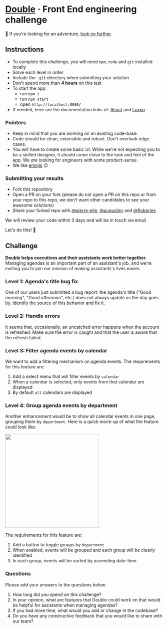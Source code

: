 # [Double](https://withdouble.com) · Front End engineering challenge

:wave: If you're looking for an adventure, [look no further](https://withdouble.com/jobs).

## Instructions

- To complete this challenge, you will need `npm`, `node` and `git` installed locally
- Solve each level in order
- Include the `.git` directory when submitting your solution
- Don't spend more than **4 hours** on this test
- To start the app:
  - run `npm i`
  - run `npm start`
  - open `http://localhost:8080/`
- If needed, here are the documentation links of: [React](https://reactjs.org/) and [Luxon](https://moment.github.io/luxon/index.html)

### Pointers

- Keep in mind that you are working on an existing code-base.
- Code should be clean, extensible and robust. Don't overlook edge cases.
- You will have to create some basic UI. While we're not expecting you to be a skilled designer, it should come close to the look and feel of the app. We _are_ looking for engineers with some product-sense.
- We like [emojis](https://gitmoji.carloscuesta.me/) :wink:

### Submitting your results

- Fork this repository
- Open a PR on your fork (please do not open a PR on this repo or from your repo to this repo, we don't want other candidates to see your awesome solutions)
- Share your forked repo with [@pierre-elie](https://github.com/pierre-elie), [@augustinr](https://github.com/augustinr) and [@flobories](https://github.com/flobories)

We will review your code within 3 days and will be in touch via email

Let's do this! :muscle:

## Challenge

**Double helps executives and their assistants work better together**. Managing agendas is an important part of an assistant's job, and we're inviting you to join our mission of making assistants's lives easier.

### Level 1: Agenda's title bug fix

One of our users just submitted a bug report: the agenda's title ("Good morning", "Good afternoon", etc.) does not always update as the day goes by.
Identify the source of this behavior and fix it.

### Level 2: Handle errors

It seems that, occasionally, an uncatched error happens when the account is refreshed. Make sure the error is caught and that the user is aware that the refresh failed.

### Level 3: Filter agenda events by calendar

We want to add a filtering mechanism on agenda events. The requirements for this feature are:

1. Add a select menu that will filter events by `calendar`
2. When a calendar is selected, only events from that calendar are displayed
3. By default `all` calendars are displayed

### Level 4: Group agenda events by department

Another enhancement would be to show all calendar events in one page, grouping them by `department`. Here is a quick mock-up of what the feature could look like:

<img src="https://user-images.githubusercontent.com/45558407/61964225-5f967b80-af9b-11e9-9e39-b201a5644bf9.png" width="300" />

The requirements for this feature are:

1. Add a button to toggle groups by `department`
2. When enabled, events will be grouped and each group will be clearly identified
3. In each group, events will be sorted by ascending date-time

### Questions

Please add your answers to the questions below:

1. How long did you spend on this challenge?
2. In your opinion, what are features that Double could work on that would be helpful for assistants when managing agendas?
3. If you had more time, what would you add or change in the codebase?
4. Do you have any constructive feedback that you would like to share with our team?
